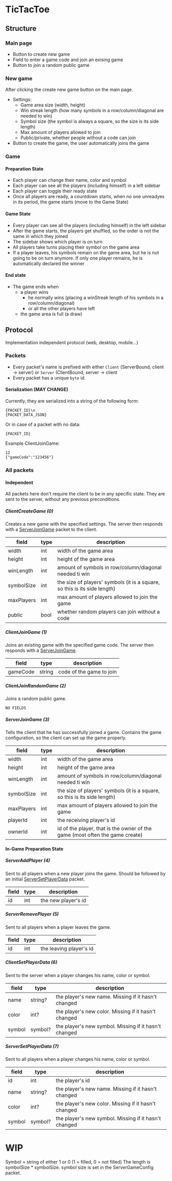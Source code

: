 # TicTacToe

## Structure

### Main page
- Button to create new game
- Field to enter a game code and join an exising game
- Button to join a random public game

### New game
After clicking the create new game button on the main page.
- Settings:
   - Game area size (width, height)
   - Win streak length (how many symbols in a row/column/diagonal are needed to win)
   - Symbol size (the symbol is always a square, so the size is its side length)
   - Max amount of players allowed to join
   - Public/private, whether people without a code can join
- Button to create the game, the user automatically joins the game

### Game

#### Preparation State
- Each player can change their name, color and symbol
- Each player can see all the players (including himself) in a left sidebar
- Each player can toggle their ready state
- Once all players are ready, a countdown starts, when no one unreadyes in its period, the game starts (move to the Game State)

#### Game State
- Every player can see all the players (including himself) in the left sidebar
- After the game starts, the players get shuffled, so the order is not the same in which they joined
- The sidebar shows which player is on turn
- All players take turns placing their symbol on the game area
- If a player leaves, his symbols remain on the game area, but he is not going to be on turn anymore. If only one player remains, he is automatically declared the winner

#### End state
- The game ends when
   - a player wins
      - he normally wins (placing a winStreak length of his symbols in a row/column/diagonal)
      - or all the other players have left
   - the game area is full (a draw)

## Protocol
Implementation independent protocol (web, desktop, mobile...)

### Packets
- Every packet's name is prefixed with either `Client` (ServerBound, client -> server) or `Server` (ClientBound, server -> client
- Every packet has a unique `byte` id.

#### Serialization (MAY CHANGE)
Currently, they are serialized into a string of the following form:
```
{PACKET_ID}\n
{PACKET_DATA_JSON}
```
Or in case of a packet with no data:
```
{PACKET_ID}
```
Example ClientJoinGame:
```
12
{"gameCode":"123456"}
```

### All packets

#### Independent
All packets here don't require the client to be in any specific state.
They are sent to the server, without any previous preconditions.

##### ClientCreateGame (0)
Creates a new game with the specified settings.
The server then responds with a [ServerJoinGame](#serverjoingame-3) packet to the client.

| field      | type | description                                                               |
|------------|------|---------------------------------------------------------------------------|
| width      | int  | width of the game area                                                    |
| height     | int  | height of the game area                                                   |
| winLength  | int  | amount of symbols in row/column/diagonal needed ti win                    |
| symbolSize | int  | the size of players' symbols (it is a square, so this is its side length) |
| maxPlayers | int  | max amount of players allowed to join the game                            |
| public     | bool | whether random players can join without a code                            |

##### ClientJoinGame (1)
Joins an existing game with the specified game code.
The server then responds with a [ServerJoinGame](#server-join-game).

| field    | type   | description              |
|----------|--------|--------------------------|
| gameCode | string | code of the game to join |

##### ClientJoinRandomGame (2)
Joins a random public game.

`NO FIELDS`

##### ServerJoinGame (3)
Tells the client that he has successfully joined a game.
Contains the game configuration, so the client can set up the game properly.

| field      | type | description                                                                  |
|------------|------|------------------------------------------------------------------------------|
| width      | int  | width of the game area                                                       |
| height     | int  | height of the game area                                                      |
| winLength  | int  | amount of symbols in row/column/diagonal needed ti win                       |
| symbolSize | int  | the size of players' symbols (it is a square, so this is its side length)    |
| maxPlayers | int  | max amount of players allowed to join the game                               |
| playerId   | int  | the receiving player's id                                                    |
| ownerId    | int  | id of the player, that is the owner of the game (most often the game create) |

#### In-Game Preparation State

##### ServerAddPlayer (4)
Sent to all players when a new player joins the game.
Should be followed by an initial [ServerSetPlayerData](#serversetplayerdata-7) packet.

| field | type | description         |
|-------|------|---------------------|
| id    | int  | the new player's id |

##### ServerRemovePlayer (5)
Sent to all players when a player leaves the game.

| field | type | description             |
|-------|------|-------------------------|
| id    | int  | the leaving player's id |

##### ClientSetPlayerData (6)
Sent to the server when a player changes his name, color or symbol.

| field  | type    | description                                           |
|--------|---------|-------------------------------------------------------|
| name   | string? | the player's new name. Missing if it hasn't changed   |
| color  | int?    | the player's new color. Missing if it hasn't changed  |
| symbol | symbol? | the player's new symbol. Missing if it hasn't changed |

##### ServerSetPlayerData (7)
Sent to all players when a player changes his name, color or symbol.

| field  | type    | description                                           |
|--------|---------|-------------------------------------------------------|
| id     | int     | the player's id                                       |
| name   | string? | the player's new name. Missing if it hasn't changed   |
| color  | int?    | the player's new color. Missing if it hasn't changed  |
| symbol | symbol? | the player's new symbol. Missing if it hasn't changed |


# WIP

Symbol = string of either 1 or 0 (1 = filled, 0 = not filled)
The length is symbolSize * symbolSize. symbol size is set in the ServerGameConfig packet.
